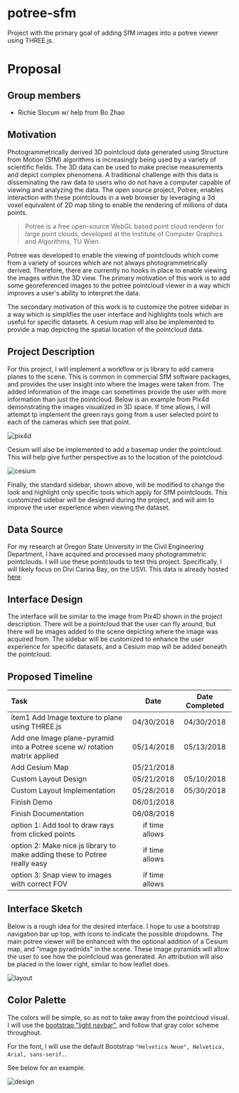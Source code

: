 # potree-sfm
Project with the primary goal of adding SfM images into a potree viewer using THREE.js.

# Proposal

## Group members

- Richie Slocum w/ help from Bo Zhao

## Motivation

Photogrammetrically derived 3D pointcloud data generated using Structure from Motion (SfM) algorithms is increasingly being used by a variety of scientific fields.  The 3D data can be used to make precise measurements and depict complex phenomena.  A traditional challenge with this data is disseminating the raw data to users who do not have a computer capable of viewing and analyzing the data. The open source project, Potree, enables interaction with these pointclouds in a web browser by leveraging a 3d voxel equivalent of 2D map tiling to enable the rendering of millions of data points.

> Potree is a free open-source WebGL based point cloud renderer for large point clouds, developed at the Institute of Computer Graphics and Algorithms, TU Wien.

Potree was developed to enable the viewing of pointclouds which come from a variety of sources which are not always photogrammetrically derived.  Therefore, there are currently no hooks in place to enable viewing the images within the 3D view.  The primary motivation of this work is to add some georeferenced images to the potree pointcloud viewer in a way which improves a user's ability to interpret the data.  

The secondary motivation of this work is to customize the potree sidebar in a way which is simplifies the user interface and highlights tools which are useful for specific datasets.  A cesium map will also be implemented to provide a map depicting the spatial location of the pointcloud data.

## Project Description

For this project, I will implement a workflow or js library to add camera planes to the scene.  This is common in commercial SfM software packages, and provides the user insight into where the images were taken from.  The added information of the image can sometimes provide the user with more information than just the pointcloud.  Below is an example from Pix4d demonstrating the images visualized in 3D space.  If time allows, I will attempt tp implement the green rays going from a user selected point to each of the cameras which see that point.  

![pix4d](https://github.com/hokiespurs/images-in-a-potree/blob/master/img/Pix4D.png?raw=true)

Cesium will also be implemented to add a basemap under the pointcloud.  This will help give further perspective as to the location of the pointcloud.

![cesium](https://github.com/hokiespurs/images-in-a-potree/blob/master/img/cesium.png?raw=true)

Finally, the standard sidebar, shown above, will be modified to change the look and highlight only specific tools which apply for SfM pointclouds.  This customized sidebar will be designed during the project, and will aim to improve the user experience when viewing the dataset.

## Data Source

For my research at Oregon State University in the Civil Engineering Department, I have acquired and processed many photogrammetric pointclouds.  I will use these pointclouds to test this project.  Specifically, I will likely focus on Divi Carina Bay, on the USVI.  This data is already hosted [here](http://research.engr.oregonstate.edu/lidar/pointcloud/20171107_USVI/potree/DiviCarinaBay_potree_dense_filt/DiviCarinaBay.html). 

## Interface Design

The interface will be similar to the image from Pix4D shown in the project description.  There will be a pointcloud that the user can fly around, but there will be images added to the scene depicting where the image was acquired from.  The sidebar will be customized to enhance the user experience for specific datasets, and a Cesium map will be added beneath the pointcloud.

## Proposed Timeline
| Task                                                         |      Date      | Date Completed |
| :----------------------------------------------------------- | :------------: | :------------: | 
| item1</li> Add Image texture to plane using THREE.js                    |   04/30/2018   | 04/30/2018
| Add one Image plane-pyramid into a Potree scene w/ rotation matrix applied |   05/14/2018   | 05/13/2018
| Add Cesium Map                                               |   05/21/2018   |             |
| Custom Layout Design                                         |   05/21/2018   | 05/10/2018  |
| Custom Layout Implementation                                 |   05/28/2018   | 05/30/2018  |
| Finish Demo                                                  |   06/01/2018   |             |
| Finish Documentation                                         |   06/08/2018   |             |
| option 1: Add tool to draw rays from clicked points          | if time allows |             |
| option 2: Make nice js library to make adding these to Potree really easy | if time allows |             |
| option 3: Snap view to images with correct FOV               | if time allows |             |

## Interface Sketch
Below is a rough idea for the desired interface.  I hope to use a bootstrap navigation bar up top, with icons to indicate the possible dropdowns.  The main potree viewer will be enhanced with the optional addition of a Cesium map, and "image pyradmids" in the scene.  These image pyramids will allow the user to see how the pointcloud was generated.  An attribution will also be placed in the lower right, similar to how leaflet does.

![layout](https://github.com/hokiespurs/images-in-a-potree/blob/master/img/layoutdesignv1.jpg?raw=true)

## Color Palette
The colors will be simple, so as not to take away from the pointcloud visual.  I will use the [bootstrap "light navbar"](https://getbootstrap.com/docs/4.0/components/navbar/), and follow that gray color scheme throughout.

For the font, I will use the default Bootstrap ```"Helvetica Neue", Helvetica, Arial, sans-serif.```.  

See below for an example.

![design](https://github.com/hokiespurs/images-in-a-potree/blob/master/img/design.png?raw=true)



